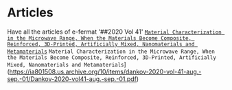 # Articles
Have all the articles of e-fermat
'##2020 Vol 41'
[`Material Characterization in the Microwave Range, When the Materials Become Composite, Reinforced, 3D-Printed, Artificially Mixed, Nanomaterials and Metamaterials`](https://archive.org/details/dankov-2020-vol-41-aug.-sep.-01)
`Material Characterization in the Microwave Range, When the Materials Become Composite, Reinforced, 3D-Printed, Artificially Mixed, Nanomaterials and Metamaterials`](https://ia801508.us.archive.org/10/items/dankov-2020-vol-41-aug.-sep.-01/Dankov-2020-vol41-aug.-sep.-01.pdf)
